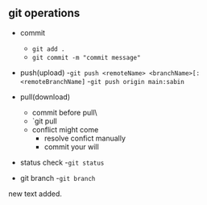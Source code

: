 ## git operations 
- commit
    - ` git add . `
    - ` git commit -m "commit message" `
- push(upload)
    -`git push <remoteName> <branchName>[:<remoteBranchName]`
    -`git push origin main:sabin`
- pull(download)
    - commit before pull\
    - `git pull <remoteName><remoteBranchName>
    - conflict might come
        - resolve confict manually
        - commit your will

- status check
    -`git status`
- git branch 
    -`git branch`


new text added.